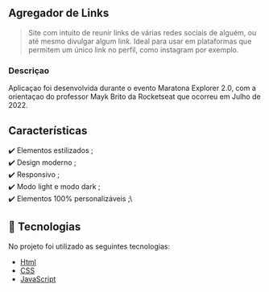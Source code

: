 ## Agregador de Links

> Site com intuito de reunir links de várias redes sociais de alguém, ou até mesmo divulgar algum link. Ideal para usar em plataformas que permitem um único link no perfil, como instagram por exemplo.

### Descriçao

Aplicaçao foi desenvolvida durante o evento Maratona Explorer 2.0, com a orientaçao do professor Mayk Brito da Rocketseat que ocorreu em Julho de 2022.

## Características

:heavy_check_mark: Elementos estilizados ;\
:heavy_check_mark: Design moderno ;\
:heavy_check_mark: Responsivo ;\
:heavy_check_mark: Modo light e modo dark ;\
:heavy_check_mark: Elementos 100% personalizáveis ;\

## :rocket: Tecnologias

No projeto foi utilizado as seguintes tecnologias:

- [Html](https://developer.mozilla.org/pt-BR/docs/Web/HTML/Element/html/)
- [CSS](https://developer.mozilla.org/pt-BR/docs/Web/CSS)
- [JavaScript](https://developer.mozilla.org/pt-BR/docs/Web/JavaScript)
